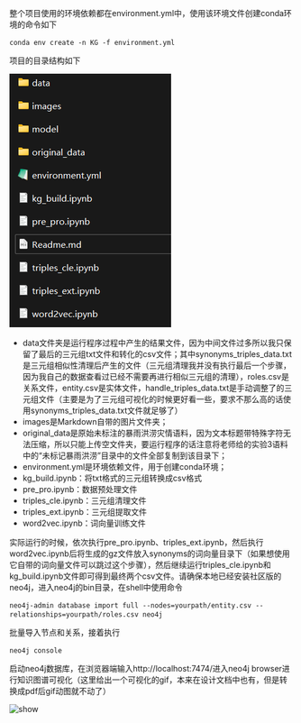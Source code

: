 整个项目使用的环境依赖都在environment.yml中，使用该环境文件创建conda环境的命令如下

```
conda env create -n KG -f environment.yml
```

项目的目录结构如下

![image-20230527145605416](images/image-20230527145605416.png)

- data文件夹是运行程序过程中产生的结果文件，因为中间文件过多所以我只保留了最后的三元组txt文件和转化的csv文件；其中synonyms_triples_data.txt是三元组相似性清理后产生的文件（三元组清理我并没有执行最后一个步骤，因为我自己的数据查看过已经不需要再进行相似三元组的清理），roles.csv是关系文件，entity.csv是实体文件，handle_triples_data.txt是手动调整了的三元组文件（主要是为了三元组可视化的时候更好看一些，要求不那么高的话使用synonyms_triples_data.txt文件就足够了）
- images是Markdown自带的图片文件夹；
- original_data是原始未标注的暴雨洪涝灾情语料，因为文本标题带特殊字符无法压缩，所以只能上传空文件夹，要运行程序的话注意将老师给的实验3语料中的“未标记暴雨洪涝”目录中的文件全部复制到该目录下；
- environment.yml是环境依赖文件，用于创建conda环境；
- kg_build.ipynb：将txt格式的三元组转换成csv格式
- pre_pro.ipynb：数据预处理文件
- triples_cle.ipynb：三元组清理文件
- triples_ext.ipynb：三元组提取文件
- word2vec.ipynb：词向量训练文件

实际运行的时候，依次执行pre_pro.ipynb、triples_ext.ipynb，然后执行word2vec.ipynb后将生成的gz文件放入synonyms的词向量目录下（如果想使用它自带的词向量文件可以跳过这个步骤），然后继续运行triples_cle.ipynb和kg_build.ipynb文件即可得到最终两个csv文件。请确保本地已经安装社区版的neo4j，进入neo4j的bin目录，在shell中使用命令

```
neo4j-admin database import full --nodes=yourpath/entity.csv --relationships=yourpath/roles.csv neo4j
```

批量导入节点和关系，接着执行

```
neo4j console
```

启动neo4j数据库，在浏览器端输入http://localhost:7474/进入neo4j browser进行知识图谱可视化（这里给出一个可视化的gif，本来在设计文档中也有，但是转换成pdf后gif动图就不动了）

![show](images/show.gif)